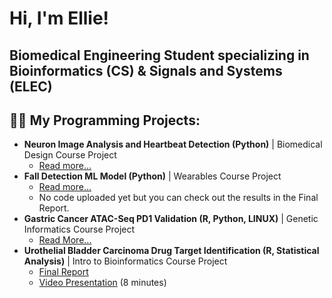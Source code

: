 <h1>Hi, I'm Ellie!</h1> 
<h2>Biomedical Engineering Student specializing in Bioinformatics (CS) & Signals and Systems (ELEC)</h2>

<h2>👩‍💻 My Programming Projects:</h2>

- <b>Neuron Image Analysis and Heartbeat Detection (Python)</b> | Biomedical Design Course Project
  - [Read more...](https://github.com/elli-4975/signal-processing/tree/main)
- <b>Fall Detection ML Model (Python)</b> | Wearables Course Project
  - [Read more...](https://github.com/elli-4975/Fall-Detection/tree/main)
  - No code uploaded yet but you can check out the results in the Final Report. 
- <b>Gastric Cancer ATAC-Seq PD1 Validation (R, Python, LINUX)</b> | Genetic Informatics Course Project
  - [Read More...](https://github.com/elli-4975/gastric-cancer)
- <b>Urothelial Bladder Carcinoma Drug Target Identification (R, Statistical Analysis)</b> | Intro to Bioinformatics Course Project
  - [Final Report](https://drive.google.com/file/d/1KJ898ymtGQoLgdld8TKdA0QfT5VS8amW/view?usp=sharing)
  - [Video Presentation](https://youtu.be/RKPJOmsFqL0) (8 minutes)
  
